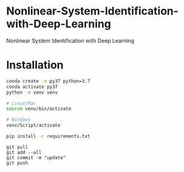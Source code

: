 # Nonlinear-System-Identification-with-Deep-Learning
Nonlinear System Identification with Deep Learning

# Installation
```bash
conda create -n py37 python=3.7
conda activate py37
python -m venv venv

# Linux/Mac
source venv/bin/activate

# Windows
venv/Script/activate

pip install -r requirements.txt
```

```
git pull
git add --all
git commit -m "update"
git push
```